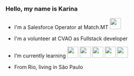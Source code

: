### Hello, my name is Karina

- I'm a Salesforce Operator at Match.MT <img src="https://cdn.jsdelivr.net/gh/devicons/devicon/icons/salesforce/salesforce-original.svg" width="30" height="30"/>

- I'm a volunteer at CVAO as Fullstack developer

- I’m currently learning 
            <img src="https://cdn.jsdelivr.net/gh/devicons/devicon/icons/html5/html5-original-wordmark.svg" width="30" height="30" />
             <img src="https://cdn.jsdelivr.net/gh/devicons/devicon/icons/javascript/javascript-original.svg" width="30" height="30" />
             <img src="https://cdn.jsdelivr.net/gh/devicons/devicon/icons/python/python-original.svg" width="30" height="30" />
               <img src="https://cdn.jsdelivr.net/gh/devicons/devicon/icons/css3/css3-original-wordmark.svg" width="30" height="30" />
                <img src="https://cdn.jsdelivr.net/gh/devicons/devicon/icons/salesforce/salesforce-original.svg" width="30" height="30"/>
           

- From Rio, living in São Paulo
